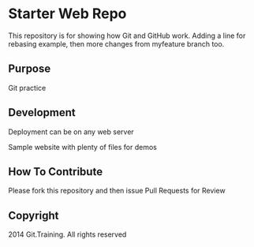 # Starter Web Repo

This repository is for showing how Git and GitHub work. Adding a line for rebasing example, then more changes from myfeature branch too.

## Purpose

Git practice

## Development

Deployment can be on any web server

Sample website with plenty of files for demos

## How To Contribute

Please fork this repository and then issue Pull Requests for Review

## Copyright

2014 Git.Training. All rights reserved